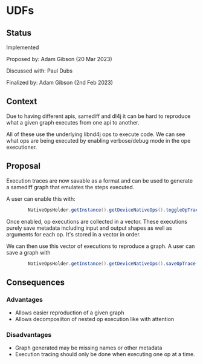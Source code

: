 # UDFs

## Status

Implemented

Proposed by: Adam Gibson (20 Mar 2023)

Discussed with: Paul Dubs

Finalized by: Adam Gibson (2nd Feb 2023)


## Context

Due to having different apis,  samediff 
and dl4j it can be hard to reproduce what a given graph 
executes from one api to another. 

All of these use the underlying libnd4j ops to execute code.
We can see what ops are being executed by enabling verbose/debug mode
in the ope executioner.




## Proposal

Execution traces are now savable as a format and can be used to generate a samediff graph
that emulates the steps executed.

A user can enable this with:
```java
        NativeOpsHolder.getInstance().getDeviceNativeOps().toggleOpTrace(true);

```

Once enabled, op executions are collected in a vector. These executions
purely save metadata including input and output shapes as well as arguments for each op.
It's stored in a vector in order. 

We can then use this vector of executions to reproduce a graph.
A user can save a graph with 
```java
        NativeOpsHolder.getInstance().getDeviceNativeOps().saveOpTrace("path");

```


## Consequences

### Advantages

* Allows easier reproduction of a given graph
* Allows decomposiiton of nested op execution like with attention

### Disadvantages
* Graph generated may be missing names or other metadata
* Execution tracing should only be done when executing one  op at a time.
